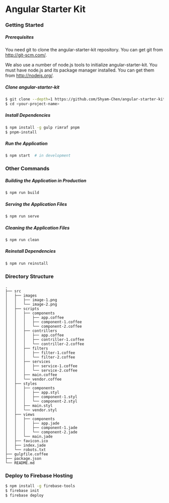 # Angular Starter Kit

### Getting Started

##### Prerequisites
You need git to clone the angular-starter-kit repository. You can get git from http://git-scm.com/.

We also use a number of node.js tools to initialize angular-starter-kit. You must have node.js and its package manager installed. You can get them from http://nodejs.org/.

##### Clone angular-starter-kit

```bash
$ git clone --depth=1 https://github.com/Shyam-Chen/angular-starter-kit.git <your-project-name>
$ cd <your-project-name>
```

##### Install Dependencies

```bash
$ npm install -g gulp rimraf pnpm
$ pnpm-install
```

##### Run the Application

```bash
$ npm start  # in development
```

### Other Commands

##### Building the Application in Production

```bash
$ npm run build
```

##### Serving the Application Files

```bash
$ npm run serve
```

##### Cleaning the Application Files

```bash
$ npm run clean
```

##### Reinstall Dependencies

```bash
$ npm run reinstall
```

### Directory Structure
```
.
├── src
│   ├── images
│   │   ├── image-1.png
│   │   └── image-2.png
│   ├── scripts
│   │   ├── components
│   │   │   ├── app.coffee
│   │   │   ├── component-1.coffee
│   │   │   └── component-2.coffee
│   │   ├── contrillers
│   │   │   ├── app.coffee
│   │   │   ├── contriller-1.coffee
│   │   │   └── contriller-2.coffee
│   │   ├── filters
│   │   │   ├── filter-1.coffee
│   │   │   └── filter-2.coffee
│   │   ├── services
│   │   │   ├── service-1.coffee
│   │   │   └── service-2.coffee
│   │   ├── main.coffee
│   │   └── vendor.coffee
│   ├── styles
│   │   ├── components
│   │   │   ├── app.styl
│   │   │   ├── component-1.styl
│   │   │   └── component-2.styl
│   │   ├── main.styl
│   │   └── vendor.styl
│   ├── views
│   │   ├── components
│   │   │   ├── app.jade
│   │   │   ├── component-1.jade
│   │   │   └── component-2.jade
│   │   └── main.jade
│   ├── favicon.ico
│   ├── index.jade
│   └── robots.txt
├── gulpfile.coffee
├── package.json
└── README.md
```

### Deploy to Firebase Hosting
```bash
$ npm install -g firebase-tools
$ firebase init
$ firebase deploy
```

